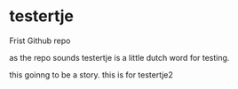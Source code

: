 # testertje
Frist Github repo

as the repo sounds testertje is a little dutch word for testing.

this goinng to be a story. this is for testertje2


